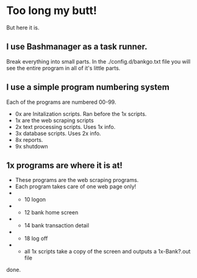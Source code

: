 # Too long my butt!

But here it is.

## I use Bashmanager as a task runner.  
Break everything into small parts.  In the ./config.d/bankgo.txt file you will see the entire program in all of it's little parts.

## I use a simple program numbering system
Each of the programs are numbered 00-99.  
* 0x are Initalization scripts.  Ran before the 1x scripts.
* 1x are the web scraping scripts
* 2x text processing scripts.  Uses 1x info.
* 3x database scripts.  Uses 2x info.
* 8x reports.
* 9x shutdown


## 1x programs are where it is at!
* These programs are the web scraping programs.  
* Each program takes care of one web page only!  
* * 10 logon
* * 12 bank home screen
* * 14 bank transaction detail
* * 18 log off
* * all 1x scripts take a copy of the screen and outputs a 1x-Bank?.out file

done.
